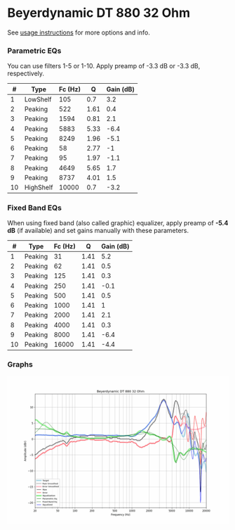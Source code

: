 # Beyerdynamic DT 880 32 Ohm
See [usage instructions](https://github.com/jaakkopasanen/AutoEq#usage) for more options and info.

### Parametric EQs
You can use filters 1-5 or 1-10. Apply preamp of -3.3 dB or -3.3 dB, respectively.

|   # | Type      |   Fc (Hz) |    Q |   Gain (dB) |
|-----|-----------|-----------|------|-------------|
|   1 | LowShelf  |       105 | 0.7  |         3.2 |
|   2 | Peaking   |       522 | 1.61 |         0.4 |
|   3 | Peaking   |      1594 | 0.81 |         2.1 |
|   4 | Peaking   |      5883 | 5.33 |        -6.4 |
|   5 | Peaking   |      8249 | 1.96 |        -5.1 |
|   6 | Peaking   |        58 | 2.77 |        -1   |
|   7 | Peaking   |        95 | 1.97 |        -1.1 |
|   8 | Peaking   |      4649 | 5.65 |         1.7 |
|   9 | Peaking   |      8737 | 4.01 |         1.5 |
|  10 | HighShelf |     10000 | 0.7  |        -3.2 |

### Fixed Band EQs
When using fixed band (also called graphic) equalizer, apply preamp of **-5.4 dB** (if available) and set gains manually with these parameters.

|   # | Type    |   Fc (Hz) |    Q |   Gain (dB) |
|-----|---------|-----------|------|-------------|
|   1 | Peaking |        31 | 1.41 |         5.2 |
|   2 | Peaking |        62 | 1.41 |         0.5 |
|   3 | Peaking |       125 | 1.41 |         0.3 |
|   4 | Peaking |       250 | 1.41 |        -0.1 |
|   5 | Peaking |       500 | 1.41 |         0.5 |
|   6 | Peaking |      1000 | 1.41 |         1   |
|   7 | Peaking |      2000 | 1.41 |         2.1 |
|   8 | Peaking |      4000 | 1.41 |         0.3 |
|   9 | Peaking |      8000 | 1.41 |        -6.4 |
|  10 | Peaking |     16000 | 1.41 |        -4.4 |

### Graphs
![](./Beyerdynamic%20DT%20880%2032%20Ohm.png)
